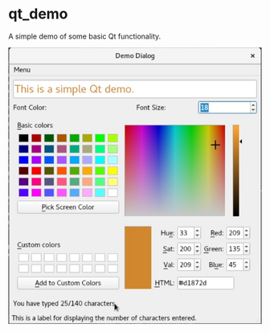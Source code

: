 # qt_demo
A simple demo of some basic Qt functionality.

![](resources/qt_demo.jpg?raw=true "Qt demo")